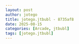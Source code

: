 ```yaml
---
layout: post
author: jotego
title: jotego.jtbubl - 8735af8
date: 2025-08-15
categories: [Arcade, jtbubl]
tags: [jotego.jtbubl]
---
```


